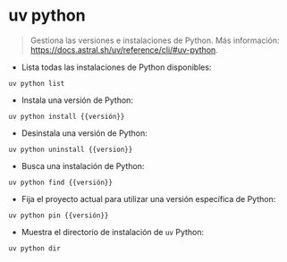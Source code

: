 # uv python

> Gestiona las versiones e instalaciones de Python.
> Más información: <https://docs.astral.sh/uv/reference/cli/#uv-python>.

- Lista todas las instalaciones de Python disponibles:

`uv python list`

- Instala una versión de Python:

`uv python install {{versión}}`

- Desinstala una versión de Python:

`uv python uninstall {{version}}`

- Busca una instalación de Python:

`uv python find {{versión}}`

- Fija el proyecto actual para utilizar una versión específica de Python:

`uv python pin {{versión}}`

- Muestra el directorio de instalación de `uv` Python:

`uv python dir`
